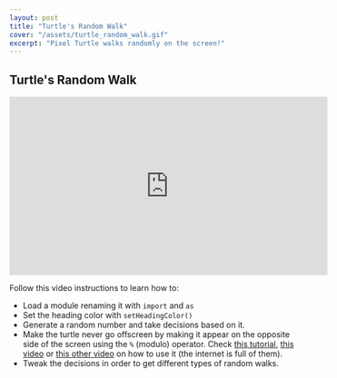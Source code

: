 ```yaml
---
layout: post
title: "Turtle's Random Walk"
cover: "/assets/turtle_random_walk.gif"
excerpt: "Pixel Turtle walks randomly on the screen!"
---
```


## Turtle's Random Walk

<iframe width="560" height="315" src="https://www.youtube-nocookie.com/embed/TACmIObpEhs" frameborder="0" allow="accelerometer; autoplay; encrypted-media; gyroscope; picture-in-picture" allowfullscreen></iframe>

Follow this video instructions to learn how to:

- Load a module renaming it with `import` and  `as`
- Set the heading color with `setHeadingColor()`
- Generate a random number and take decisions based on it.
- Make the turtle never go offscreen by making it appear on the opposite side of the screen using the `%` (modulo) operator. Check [this tutorial](https://www.journaldev.com/15651/python-modulo), [this video](https://www.youtube.com/watch?v=r5Iy3v1co0A) or [this other video](https://www.youtube.com/watch?v=b5cb_nfDyyM) on how to use it (the internet is full of them).
- Tweak the decisions in order to get different types of random walks.
